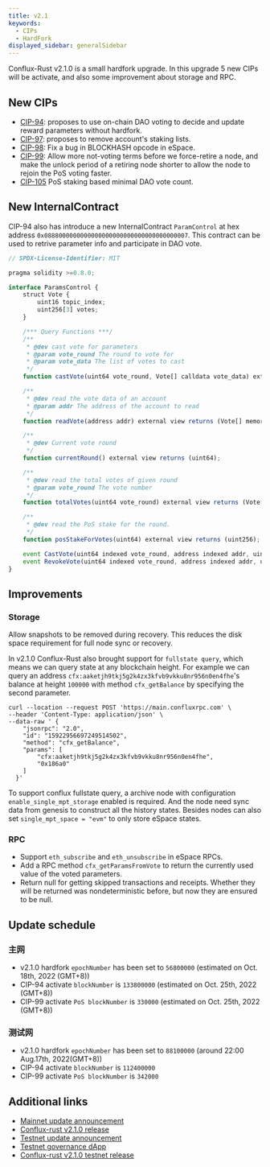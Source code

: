 ```yaml
---
title: v2.1
keywords:
  - CIPs
  - HardFork
displayed_sidebar: generalSidebar
---
```


Conflux-Rust v2.1.0 is a small hardfork upgrade. In this upgrade 5 new CIPs will be activate, and also some improvement about storage and RPC.

## New CIPs

* [CIP-94](https://github.com/Conflux-Chain/CIPs/blob/master/CIPs/cip-94.md): proposes to use on-chain DAO voting to decide and update reward parameters without hardfork.
* [CIP-97](https://github.com/Conflux-Chain/CIPs/blob/master/CIPs/cip-97.md): proposes to remove account's staking lists.
* [CIP-98](https://github.com/Conflux-Chain/CIPs/blob/master/CIPs/cip-98.md): Fix a bug in BLOCKHASH opcode in eSpace.
* [CIP-99](https://github.com/Conflux-Chain/CIPs/blob/master/CIPs/cip-99.md): Allow more not-voting terms before we force-retire a node, and make the unlock period of a retiring node shorter to allow the node to rejoin the PoS voting faster.
* [CIP-105](https://github.com/Conflux-Chain/CIPs/blob/master/CIPs/cip-105.md) PoS staking based minimal DAO vote count.

## New InternalContract

CIP-94 also has introduce a new InternalContract `ParamControl` at hex address `0x0888000000000000000000000000000000000007`. This contract can be used to retrive parameter info and participate in DAO vote.

```js
// SPDX-License-Identifier: MIT

pragma solidity >=0.8.0;

interface ParamsControl {
    struct Vote {
        uint16 topic_index;
        uint256[3] votes;
    }

    /*** Query Functions ***/
    /**
     * @dev cast vote for parameters
     * @param vote_round The round to vote for
     * @param vote_data The list of votes to cast
     */
    function castVote(uint64 vote_round, Vote[] calldata vote_data) external;

    /**
     * @dev read the vote data of an account
     * @param addr The address of the account to read
     */
    function readVote(address addr) external view returns (Vote[] memory);

    /**
     * @dev Current vote round
     */
    function currentRound() external view returns (uint64);

    /**
     * @dev read the total votes of given round
     * @param vote_round The vote number
     */
    function totalVotes(uint64 vote_round) external view returns (Vote[] memory);

    /**
     * @dev read the PoS stake for the round.
     */
    function posStakeForVotes(uint64) external view returns (uint256);

    event CastVote(uint64 indexed vote_round, address indexed addr, uint16 indexed topic_index, uint256[3] votes);
    event RevokeVote(uint64 indexed vote_round, address indexed addr, uint16 indexed topic_index, uint256[3] votes);
}
```

## Improvements

### Storage

Allow snapshots to be removed during recovery. This reduces the disk space requirement for full node sync or recovery.

In v2.1.0 Conflux-Rust also brought support for `fullstate query`, which means we can query state at any blockchain height. For example we can query an address `cfx:aaketjh9tkj5g2k4zx3kfvb9vkku8nr956n0en4fhe`'s balance at height `100000` with method `cfx_getBalance` by specifying the second parameter.

```shell
curl --location --request POST 'https://main.confluxrpc.com' \
--header 'Content-Type: application/json' \
--data-raw ' {
    "jsonrpc": "2.0",
    "id": "15922956697249514502",
    "method": "cfx_getBalance",
    "params": [
        "cfx:aaketjh9tkj5g2k4zx3kfvb9vkku8nr956n0en4fhe",
        "0x186a0"
    ]
  }'
```

To support conflux fullstate query, a archive node with configuration `enable_single_mpt_storage` enabled is required. And the node need sync data from genesis to construct all the history states. Besides nodes can also set `single_mpt_space = "evm"` to only store eSpace states.

### RPC

* Support `eth_subscribe` and `eth_unsubscribe` in eSpace RPCs.
* Add a RPC method `cfx_getParamsFromVote` to return the currently used value of the voted parameters.
* Return null for getting skipped transactions and receipts. Whether they will be returned was nondeterministic before, but now they are ensured to be null.

## Update schedule

### 主网

* v2.1.0 hardfork `epochNumber` has been set to `56800000` (estimated on Oct. 18th, 2022 (GMT+8))
* CIP-94 activate `blockNumber` is `133800000` (estimated on Oct. 25th, 2022 (GMT+8))
* CIP-99 activate `PoS blockNumber` is `330000` (estimated on Oct. 25th, 2022 (GMT+8))

### 测试网

* v2.1.0 hardfork `epochNumber` has been set to `88100000` (around 22:00 Aug.17th, 2022(GMT+8))
* CIP-94 activate `blockNumber` is `112400000`
* CIP-99 activate `PoS blockNumber` is `342000`

## Additional links

* [Mainnet update announcement](https://forum.conflux.fun/t/conflux-v2-1-0-network-hardfork-upgrade-announcement/16571)
* [Conflux-rust v2.1.0 release](https://github.com/Conflux-Chain/conflux-rust/releases/tag/v2.1.0)
* [Testnet update announcement](https://forum.conflux.fun/t/conflux-v2-1-0-testnet-testnet-upgrade-announcement/16075)
* [Testnet governance dApp](https://test.confluxhub.io/governance/dashboard)
* [Conflux-rust v2.1.0 testnet release](https://github.com/Conflux-Chain/conflux-rust/releases/tag/v2.1.0-testnet)
